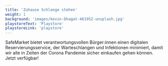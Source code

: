 ```yaml
---
title: 'Zuhause Schlange stehen'
weight: 1
background: 'images/kevin-bhagat-461952-unsplash.jpg'
playstoreText: 'Playstore'
playstoreLink: 'playstore'
---
```


SafeMarket bietet verantwortungsvollen Bürger:innen einen digitalen Reservierungsservice, der Warteschlangen und Infektionen minimiert, damit wir alle in Zeiten der Corona Pandemie sicher einkaufen gehen können. Jetzt verfügbar!
